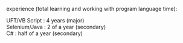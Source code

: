 experience (total learning and working with program language time):

UFT/VB Script : 4 years (major)<br />
Selenium/Java : 2 of a year (secondary)<br />
C# : half of a year (secondary)<br />

